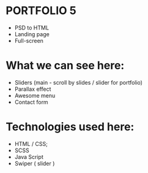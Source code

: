 # PORTFOLIO 5
- PSD to HTML
- Landing page
- Full-screen

# What we can see here:
- Sliders (main - scroll by slides / slider for portfolio)
- Parallax effect
- Awesome menu
- Contact form

# Technologies used here:
- HTML / CSS;
- SCSS
- Java Script
- Swiper ( slider )

